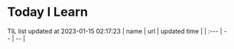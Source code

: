 # Today I Learn 
TIL list updated at 2023-01-15 02:17:23
| name | url | updated time |
| :--- | -- | -- |
